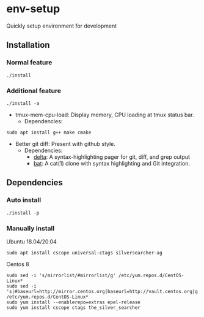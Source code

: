 # env-setup
Quickly setup environment for development

## Installation
### Normal feature
```
./install
```
### Additional feature
```
./install -a
```
- tmux-mem-cpu-load: Display memory, CPU loading at tmux status bar.
    - Dependencies:
```
sudo apt install g++ make cmake
```
- Better git diff: Present with github style.
    - Dependencies:
        - [delta](https://github.com/dandavison/delta): A syntax-highlighting pager for git, diff, and grep output
        - [bat](https://github.com/sharkdp/bat): A cat(1) clone with syntax highlighting and Git integration.

## Dependencies
### Auto install
```
./install -p
```
### Manually install
Ubuntu 18.04/20.04

    sudo apt install cscope universal-ctags silversearcher-ag

Centos 8

    sudo sed -i 's/mirrorlist/#mirrorlist/g' /etc/yum.repos.d/CentOS-Linux*
    sudo sed -i 's|#baseurl=http://mirror.centos.org|baseurl=http://vault.centos.org|g' /etc/yum.repos.d/CentOS-Linux*
    sudo yum install --enablerepo=extras epel-release
    sudo yum install cscope ctags the_silver_searcher
